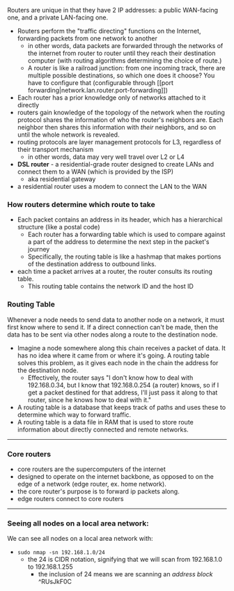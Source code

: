 
Routers are unique in that they have 2 IP addresses: a public WAN-facing one, and a private LAN-facing one.
- Routers perform the "traffic directing" functions on the Internet, forwarding packets from one network to another
	- in other words, data packets are forwarded through the networks of the internet from router to router until they reach their destination computer (with routing algorithms determining the choice of route.)
	- A router is like a railroad junction: from one incoming track, there are multiple possible destinations, so which one does it choose? You have to configure that (configurable through [[port forwarding|network.lan.router.port-forwarding]])
- Each router has a prior knowledge only of networks attached to it directly
- routers gain knowledge of the topology of the network when the routing protocol shares the information of who the router's neighbors are. Each neighbor then shares this information with *their* neighbors, and so on until the whole network is revealed. 
- routing protocols are layer management protocols for L3, regardless of their transport mechanism
	- in other words, data may very well travel over L2 or L4
- **DSL router** - a residential-grade router designed to create LANs and connect them to a WAN (which is provided by the ISP)
	- aka residential gateway
- a residential router uses a modem to connect the LAN to the WAN

### How routers determine which route to take
- Each packet contains an address in its header, which has a hierarchical structure (like a postal code)
	- Each router has a forwarding table which is used to compare against a part of the address to determine the next step in the packet's journey
	- Specifically, the routing table is like a hashmap that makes portions of the destination address to outbound links.
- each time a packet arrives at a router, the router consults its routing table.
	- This routing table contains the network ID and the host ID

### Routing Table
Whenever a node needs to send data to another node on a network, it must first know where to send it. If a direct connection can't be made, then the data has to be sent via other nodes along a route to the destination node.
- Imagine a node somewhere along this chain receives a packet of data. It has no idea where it came from or where it's going. A routing table solves this problem, as it gives each node in the chain the address for the destination node. 
	- Effectively, the router says "I don't know how to deal with 192.168.0.34, but I know that 192.168.0.254 (a router) knows, so if I get a packet destined for that address, I'll just pass it along to that router, since he knows how to deal with it." 
- A routing table is a database that keeps track of paths and uses these to determine which way to forward traffic.
- A routing table is a data file in RAM that is used to store route information about directly connected and remote networks.

* * *

### Core routers
- core routers are the supercomputers of the internet
- designed to operate on the internet backbone, as opposed to on the edge of a network (edge router, ex. home network).
- the core router's purpose is to forward ip packets along. 
- edge routers connect to core routers

* * *

### Seeing all nodes on a local area network:
We can see all nodes on a local area network with:
- `sudo nmap -sn 192.168.1.0/24`
	- the 24 is CIDR notation, signifying that we will scan from 192.168.1.0 to 192.168.1.255
		- the inclusion of 24 means we are scanning an *address block* ^RUsJkF0C
